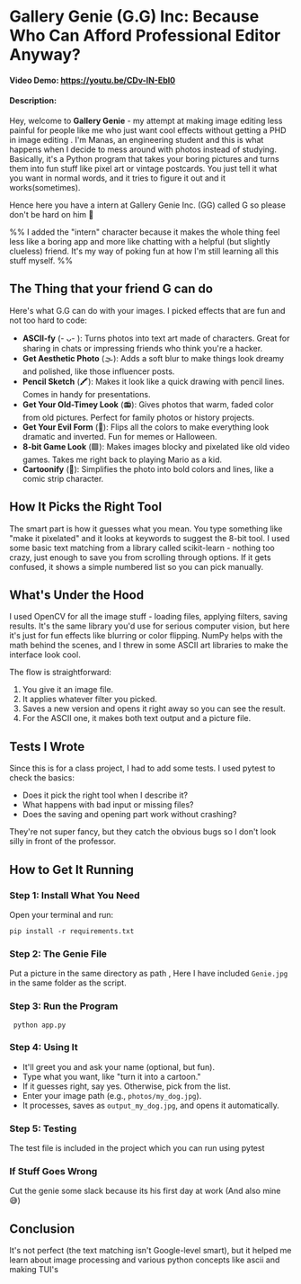 # Gallery Genie (G.G) Inc: Because Who Can Afford Professional Editor Anyway?

#### Video Demo: https://youtu.be/CDv-lN-Ebl0

#### Description:

Hey, welcome to **Gallery Genie** - my attempt at making image editing less painful for people like me who just want
cool effects without getting a PHD in image editing . I'm Manas, an engineering student and this is what happens when I
decide to mess around with photos instead of studying. Basically, it's a Python program that takes your boring pictures
and turns them into fun stuff like pixel art or vintage postcards. You just tell it what you want in normal words, and
it tries to figure it out and it works(sometimes).

Hence here you have a intern at Gallery Genie Inc. (GG) called G so please don't be hard on him 🥲

%% I added the "intern" character because it makes the whole thing feel less like a boring app and more like chatting
with a helpful (but slightly clueless) friend. It's my way of poking fun at how I'm still learning all this stuff
myself. %%

## The Thing that your friend G can do

Here's what G.G can do with your images. I picked effects that are fun and not too hard to code:

- **ASCII-fy** (- ᴗ- ): Turns photos into text art made of characters. Great for sharing in chats or impressing friends
  who think you're a hacker.
- **Get Aesthetic Photo** (🌫️): Adds a soft blur to make things look dreamy and polished, like those influencer posts.
- **Pencil Sketch** (🖍️): Makes it look like a quick drawing with pencil lines. Comes in handy for presentations.
- **Get Your Old-Timey Look** (📻): Gives photos that warm, faded color from old pictures. Perfect for family photos or
  history projects.
- **Get Your Evil Form** (🌈): Flips all the colors to make everything look dramatic and inverted. Fun for memes or
  Halloween.
- **8-bit Game Look** (🟩): Makes images blocky and pixelated like old video games. Takes me right back to playing Mario
  as a kid.
- **Cartoonify** (🧩): Simplifies the photo into bold colors and lines, like a comic strip character.

## How It Picks the Right Tool

The smart part is how it guesses what you mean. You type something like "make it pixelated" and it looks at keywords to
suggest the 8-bit tool. I used some basic text matching from a library called scikit-learn - nothing too crazy, just
enough to save you from scrolling through options. If it gets confused, it shows a simple numbered list so you can pick
manually.

## What's Under the Hood

I used OpenCV for all the image stuff - loading files, applying filters, saving results. It's the same library you'd use
for serious computer vision, but here it's just for fun effects like blurring or color flipping. NumPy helps with the
math behind the scenes, and I threw in some ASCII art libraries to make the interface look cool.

The flow is straightforward:

1. You give it an image file.
2. It applies whatever filter you picked.
3. Saves a new version and opens it right away so you can see the result.
4. For the ASCII one, it makes both text output and a picture file.

## Tests I Wrote

Since this is for a class project, I had to add some tests. I used pytest to check the basics:

- Does it pick the right tool when I describe it?
- What happens with bad input or missing files?
- Does the saving and opening part work without crashing?

They're not super fancy, but they catch the obvious bugs so I don't look silly in front of the professor.

## How to Get It Running

### Step 1: Install What You Need

Open your terminal and run:

```pip install -r requirements.txt ```

  
### Step 2: The Genie File  
Put a picture in the same directory as path , Here I have included `Genie.jpg` in the same folder as the script.  
  
### Step 3: Run the Program  

``` python app.py```

  
### Step 4: Using It  
- It'll greet you and ask your name (optional, but fun).  
- Type what you want, like "turn it into a cartoon."  
- If it guesses right, say yes. Otherwise, pick from the list.  
- Enter your image path (e.g., `photos/my_dog.jpg`).  
- It processes, saves as `output_my_dog.jpg`, and opens it automatically.  
### Step 5: Testing  
The test file is included in the project which you can run using pytest  

### If Stuff Goes Wrong  
Cut the genie some slack because its his first day at work (And also mine 😅)  
  
## Conclusion  
  
It's not perfect (the text matching isn't Google-level smart), but it helped me learn about image processing and various python concepts like ascii and making TUI's  
  
